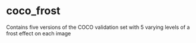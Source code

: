 # coco_frost
Contains five versions of the COCO validation set with 5 varying levels of a frost effect on each image
